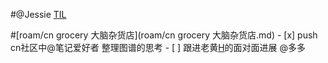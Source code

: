 
#@Jessie [TIL](TIL.md) 
    
#[roam/cn grocery 大脑杂货店](roam/cn grocery 大脑杂货店.md)
        - [x] push cn社区中@笔记爱好者 整理图谱的思考 
    - [ ] 跟进老黄[H](H.md)的面对面进展 @多多
